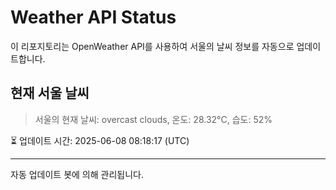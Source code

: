 
# Weather API Status

이 리포지토리는 OpenWeather API를 사용하여 서울의 날씨 정보를 자동으로 업데이트합니다.

## 현재 서울 날씨
> 서울의 현재 날씨: overcast clouds, 온도: 28.32°C, 습도: 52%

⏳ 업데이트 시간: 2025-06-08 08:18:17 (UTC)

---
자동 업데이트 봇에 의해 관리됩니다.
